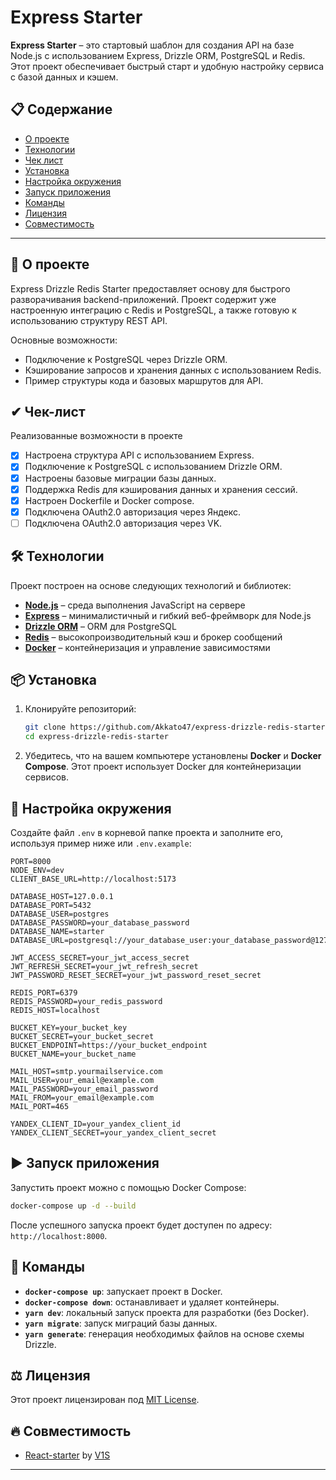 # Express Starter

**Express Starter** – это стартовый шаблон для создания API на базе Node.js с использованием Express, Drizzle ORM, PostgreSQL и Redis. Этот проект обеспечивает быстрый старт и удобную настройку сервиса с базой данных и кэшем.

## 📋 Содержание

- [О проекте](#о-проекте)
- [Технологии](#технологии)
- [Чек лист](#чек-лист)
- [Установка](#установка)
- [Настройка окружения](#настройка-окружения)
- [Запуск приложения](#запуск-приложения)
- [Команды](#команды)
- [Лицензия](#лицензия)
- [Совместимость](#cовместимость)

---

## 🚀 О проекте

Express Drizzle Redis Starter предоставляет основу для быстрого разворачивания backend-приложений. Проект содержит уже настроенную интеграцию с Redis и PostgreSQL, а также готовую к использованию структуру REST API.

Основные возможности:

- Подключение к PostgreSQL через Drizzle ORM.
- Кэширование запросов и хранения данных с использованием Redis.
- Пример структуры кода и базовых маршрутов для API.

## ✔ Чек-лист

Реализованные возможности в проекте

- [x] Настроена структура API с использованием Express.
- [x] Подключение к PostgreSQL с использованием Drizzle ORM.
- [x] Настроены базовые миграции базы данных.
- [x] Поддержка Redis для кэширования данных и хранения сессий.
- [x] Настроен Dockerfile и Docker compose.
- [x] Подключена OAuth2.0 авторизация через Яндекс.
- [ ] Подключена OAuth2.0 авторизация через VK.

## 🛠 Технологии

Проект построен на основе следующих технологий и библиотек:

- **[Node.js](https://nodejs.org/)** – среда выполнения JavaScript на сервере
- **[Express](https://expressjs.com/)** – минималистичный и гибкий веб-фреймворк для Node.js
- **[Drizzle ORM](https://orm.drizzle.team/)** – ORM для PostgreSQL
- **[Redis](https://redis.io/)** – высокопроизводительный кэш и брокер сообщений
- **[Docker](https://www.docker.com/)** – контейнеризация и управление зависимостями

## 📦 Установка

1. Клонируйте репозиторий:

   ```bash
   git clone https://github.com/Akkato47/express-drizzle-redis-starter.git
   cd express-drizzle-redis-starter
   ```

2. Убедитесь, что на вашем компьютере установлены **Docker** и **Docker Compose**. Этот проект использует Docker для контейнеризации сервисов.

## 🔧 Настройка окружения

Создайте файл `.env` в корневой папке проекта и заполните его, используя пример ниже или `.env.example`:

```env
PORT=8000
NODE_ENV=dev
CLIENT_BASE_URL=http://localhost:5173

DATABASE_HOST=127.0.0.1
DATABASE_PORT=5432
DATABASE_USER=postgres
DATABASE_PASSWORD=your_database_password
DATABASE_NAME=starter
DATABASE_URL=postgresql://your_database_user:your_database_password@127.0.0.1:5432/starter

JWT_ACCESS_SECRET=your_jwt_access_secret
JWT_REFRESH_SECRET=your_jwt_refresh_secret
JWT_PASSWORD_RESET_SECRET=your_jwt_password_reset_secret

REDIS_PORT=6379
REDIS_PASSWORD=your_redis_password
REDIS_HOST=localhost

BUCKET_KEY=your_bucket_key
BUCKET_SECRET=your_bucket_secret
BUCKET_ENDPOINT=https://your_bucket_endpoint
BUCKET_NAME=your_bucket_name

MAIL_HOST=smtp.yourmailservice.com
MAIL_USER=your_email@example.com
MAIL_PASSWORD=your_email_password
MAIL_FROM=your_email@example.com
MAIL_PORT=465

YANDEX_CLIENT_ID=your_yandex_client_id
YANDEX_CLIENT_SECRET=your_yandex_client_secret
```

## ▶️ Запуск приложения

Запустить проект можно с помощью Docker Compose:

```bash
docker-compose up -d --build
```

После успешного запуска проект будет доступен по адресу: `http://localhost:8000`.

## 📜 Команды

- **`docker-compose up`**: запускает проект в Docker.
- **`docker-compose down`**: останавливает и удаляет контейнеры.
- **`yarn dev`**: локальный запуск проекта для разработки (без Docker).
- **`yarn migrate`**: запуск миграций базы данных.
- **`yarn generate`**: генерация необходимых файлов на основе схемы Drizzle.

## ⚖️ Лицензия

Этот проект лицензирован под [MIT License](LICENSE).

## 🔥 Совместимость

- [React-starter](https://github.com/SergeyV1S/react-starter) by [V1S](https://github.com/SergeyV1S)

---
